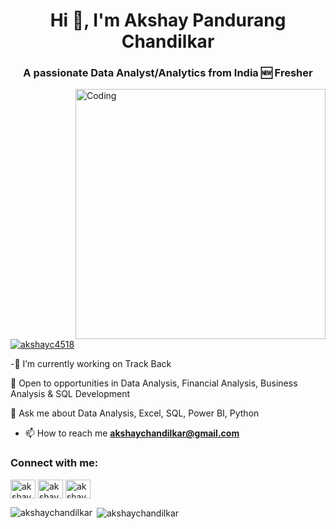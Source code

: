 <h1 align="center">Hi 👋, I'm Akshay Pandurang Chandilkar</h1>
<h3 align="center">A passionate Data Analyst/Analytics from India 🆕 Fresher</h3>
<img align="right" alt="Coding" width="400" src="https://static.vecteezy.com/system/resources/previews/002/668/647/large_2x/data-analyst-design-vector.jpg">


<p align="left"> <a href="https://twitter.com/akshayc4518" target="blank"><img src="https://img.shields.io/twitter/follow/akshayc4518?logo=twitter&style=for-the-badge" alt="akshayc4518" /></a> </p>

-🔭 I’m currently working on Track Back

💼 Open to opportunities in Data Analysis, Financial Analysis, Business Analysis & SQL Development

💬 Ask me about Data Analysis, Excel, SQL, Power BI, Python

- 📫 How to reach me **akshaychandilkar@gmail.com**

<h3 align="left">Connect with me:</h3>
<p align="left">
<a href="https://twitter.com/akshayc4518" target="blank"><img align="center" src="https://raw.githubusercontent.com/rahuldkjain/github-profile-readme-generator/master/src/images/icons/Social/twitter.svg" alt="akshayc4518" height="30" width="40" /></a>
<a href="https://linkedin.com/in/akshaychandilkar" target="blank"><img align="center" src="https://raw.githubusercontent.com/rahuldkjain/github-profile-readme-generator/master/src/images/icons/Social/linked-in-alt.svg" alt="akshaychandilkar" height="30" width="40" /></a>
<a href="https://instagram.com/akshay___4518" target="blank"><img align="center" src="https://raw.githubusercontent.com/rahuldkjain/github-profile-readme-generator/master/src/images/icons/Social/instagram.svg" alt="akshay___4518" height="30" width="40" /></a>
</p>


<p><img align="left" src="https://github-readme-stats.vercel.app/api/top-langs?username=akshaychandilkar&show_icons=true&locale=en&layout=compact" alt="akshaychandilkar" /></p>

<p>&nbsp;<img align="center" src="https://github-readme-stats.vercel.app/api?username=akshaychandilkar&show_icons=true&locale=en" alt="akshaychandilkar" /></p>



